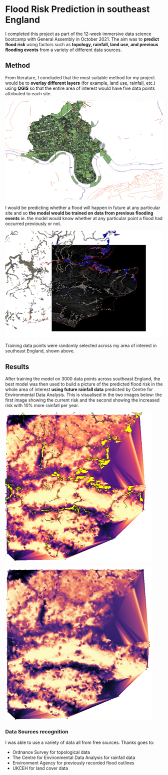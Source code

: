 # Flood Risk Prediction in southeast England

I completed this project as part of the 12-week immersive data science bootcamp with General Assembly in October 2021. The aim was to **predict flood risk** using factors such as **topology, rainfall, land use, and previous flooding events** from a variety of different data sources. 


## Method

From literature, I concluded that the most suitable method for my project would be to **overlay different layers** (for example, land use, rainfall, etc.) using **QGIS** so that the entire area of interest would have five data points attributed to each site.

![Land use and contour lines in Tower Hamlets](/landuse_contour.png?raw=true "Land use and contour lines in Tower Hamlets")

I would be predicting whether a flood will happen in future at any particular site and so **the model would be trained on data from previous flooding events** ie. the model would know whether at any particular point a flood had occurred previously or not.

![Topology and water/land barrier in region of interest](/centroids.png?raw=true "Southeast England showing water boundaries, previous flooding events and topology")

Training data points were randomly selected across my area of interest in southeast England, shown above.

## Results

After training the model on 3000 data points across southeast England, the best model was then used to build a picture of the predicted flood risk in the whole area of interest **using future rainfall data** predicted by Centre for Environmental Data Analysis. This is visualised in the two images below: the first image showing the current risk and the second showing the increased risk with 10% more rainfall per year.

![Current flood risk](/final-points-data.png?raw=true "Current flood risk in SE England")

![Future flood risk](/future-risk.png?raw=true "Future flood risk in SE England")

### Data Sources recognition

I was able to use a variety of data all from free sources. Thanks goes to:
- Ordnance Survey for topological data
- The Centre for Environmental Data Analysis for rainfall data
- Environment Agency for previously recorded flood outlines
- UKCEH for land cover data

